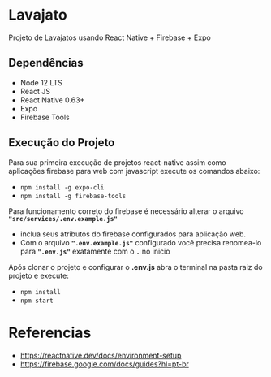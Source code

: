 # Lavajato

Projeto de Lavajatos usando React Native + Firebase + Expo


## Dependências
 - Node 12 LTS
 - React JS
 - React Native 0.63+ 
 - Expo
 - Firebase Tools


## Execução do Projeto

Para sua primeira execução de projetos react-native assim como aplicações firebase para web com javascript execute os comandos abaixo:
 - `npm install -g expo-cli`
 - `npm install -g firebase-tools`

Para funcionamento correto do firebase é necessário alterar o arquivo **`"src/services/.env.example.js"`**

 - inclua seus atributos do firebase configurados para aplicação web.
 - Com o arquivo **`".env.example.js"`** configurado você precisa renomea-lo para **`".env.js"`** exatamente com o **`.`** no inicio

Após clonar o projeto e configurar o **.env.js** abra o terminal na pasta raiz do projeto e execute:
 - `npm install`
 - `npm start`


# Referencias
- https://reactnative.dev/docs/environment-setup
- https://firebase.google.com/docs/guides?hl=pt-br